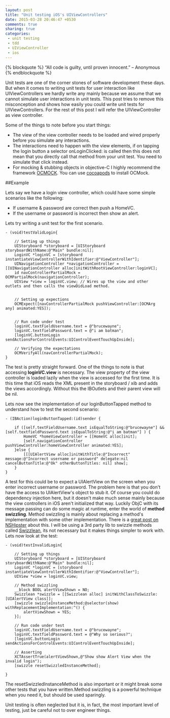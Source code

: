```yaml
---
layout: post
title: "Unit testing iOS's UIViewControllers"
date: 2015-03-28 20:46:47 +0530
comments: true
sharing: true
categories:
 - unit testing
 - tdd
 - UIViewController
 - ios
---
```

{% blockquote %}
“All code is guilty, until proven innocent.” – Anonymous
{% endblockquote %}

Unit tests are one of the corner stones of software development these days. But when it comes to writing unit tests for user interaction
like UIViewControllers we hardly write any mainly because we assume that we cannot simulate user interactions in unit tests. This post tries to
remove this misconception and shows how easily you could write unit tests for UIViewControllers.
For the rest of this post I will refer the UIViewController as view controller.

Some of the things to note before you start things:

* The view of the view controller needs to be loaded and wired properly before you simulate any interactions.
* The interactions need to happen with the view elements, if on tapping the login button a selector onLoginClicked: is called then this does not mean
 that you directly call that method from your unit test. You need to simulate that click instead.
* For mocking & stubbing objects in objective-C I highly recommend the framework [OCMOCK](http://ocmock.org/ "Link to OCMock's official page").
  You can use [cocoapods](http://cocoapods.org/) to install OCMock.

##Example

Lets say we have a login view controller, which could have some simple scenarios like the following:

* If username & password are correct then push a HomeVC.
* If the username or password is incorrect then show an alert.

Lets try writing a unit test for the first scenario.

``` objc
- (void)testValidLogin{

    // Setting up things
    UIStoryboard *storyboard = [UIStoryboard storyboardWithName:@"Main" bundle:nil];
    LoginVC *loginVC = [storyboard instantiateViewControllerWithIdentifier:@"ViewController"];
    UINavigationController *navigationController = [[UINavigationController alloc]initWithRootViewController:loginVC];
    id navControllerPartialMock = OCMPartialMock(navigationController);
    UIView *view = loginVC.view; // Wires up the view and other outlets and then calls the viewDidLoad method.


    // Setting up expections
    OCMExpect([navControllerPartialMock pushViewController:[OCMArg any] animated:YES]);


    // Run code under test
    loginVC.textFieldUsername.text = @"brucewayne";
    loginVC.textfieldPassword.text = @"i am batman";
    [loginVC.buttonLogin sendActionsForControlEvents:UIControlEventTouchUpInside];

    // Verifying the expectations
    OCMVerifyAll(navControllerPartialMock);
}
```

The test is pretty straight forward. One of the things to note is that accessing **loginVC.view** is necessary.
The view property of the view controller is loaded lazily when the view is accessed for the first time.
It is this time that iOS reads the XML present in the storyboard / xib and adds the views accordingly.
Without this the IBOutlets and their parent view will be nil.

Lets now see the implementation of our loginButtonTapped method to understand how to test the second scenario:

``` objc
- (IBAction)loginButtonTapped:(id)sender {

    if ([self.textFieldUsername.text isEqualToString:@"brucewayne"] && [self.textfieldPassword.text isEqualToString:@"i am batman"] ) {
        HomeVC *homeViewController = [[HomeVC alloc]init];
        [self.navigationController pushViewController:homeViewController animated:YES];
    }else {
        [[[UIAlertView alloc]initWithTitle:@"Incorrect" message:@"Incorrect username or password" delegate:nil cancelButtonTitle:@"Ok" otherButtonTitles: nil] show];
    }
}
```

A test for this could be to expect a UIAlertView on the screen when you enter incorrect username or password. The problem here is that
you don't have the access to UIAlertView's object to stub it. Of course you could do dependency injection here, but it doesn't make much sense mainly because the view controllers in
iOS aren't initialized that way. Luckily ObjC with its message passing can do some magic at runtime, enter the world of
**method swizzling**. Method swizzling is mainly about replacing a method's implementation with some other implementation. There is a [great post on NSHipster](http://nshipster.com/method-swizzling/)
about this. I will be using a 3rd party lib to swizzle methods called [Swizzlean](https://github.com/rbaumbach/Swizzlean "Github page for Swizzlean"),
its not necessary but it makes things simpler to work with. Lets now look at the test:

``` objc
- (void)testInvalidLogin{

    // Setting up things
    UIStoryboard *storyboard = [UIStoryboard storyboardWithName:@"Main" bundle:nil];
    LoginVC *loginVC = [storyboard instantiateViewControllerWithIdentifier:@"ViewController"];
    UIView *view = loginVC.view;

    // Method swizzling
    __block BOOL alertViewShown = NO;
    Swizzlean *swizzle = [[Swizzlean alloc] initWithClassToSwizzle:[UIAlertView class]];
    [swizzle swizzleInstanceMethod:@selector(show) withReplacementImplementation:^() {
        alertViewShown = YES;
    }];

    // Run code under test
    loginVC.textFieldUsername.text = @"brucewayne";
    loginVC.textfieldPassword.text = @"Why so serious?";
    [loginVC.buttonLogin sendActionsForControlEvents:UIControlEventTouchUpInside];

    // Asserting
    XCTAssertTrue(alertViewShown,@"Show show Alert View when the invalid login");
    [swizzle resetSwizzledInstanceMethod];

}
```

The resetSwizzledInstanceMethod is also important or it might break some other tests that you have written.Method swizzling is a
powerful technique when you need it, but should be used sparingly.

Unit testing is often neglected but it is, in fact, the most important level of testing, just be careful not
to over engineer things.